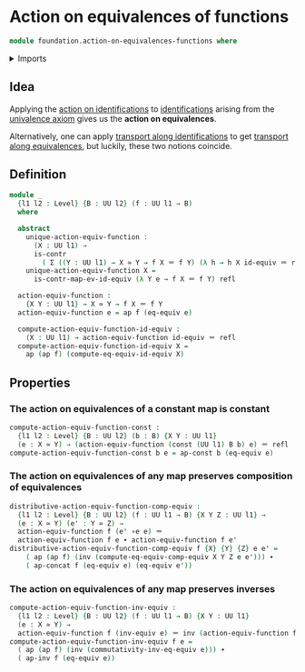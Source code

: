 # Action on equivalences of functions

```agda
module foundation.action-on-equivalences-functions where
```

<details><summary>Imports</summary>

```agda
open import foundation.action-on-identifications-functions
open import foundation.dependent-pair-types
open import foundation.equivalence-induction
open import foundation.univalence
open import foundation.universe-levels

open import foundation-core.constant-maps
open import foundation-core.contractible-types
open import foundation-core.equivalences
open import foundation-core.identity-types
```

</details>

## Idea

Applying the
[action on identifications](foundation.action-on-identifications-functions.md)
to [identifications](foundation-core.identity-types.md) arising from the
[univalence axiom](foundation.univalence.md) gives us the **action on
equivalences**.

Alternatively, one can apply
[transport along identifications](foundation-core.transport-along-identifications.md)
to get
[transport along equivalences](foundation.transport-along-equivalences.md), but
luckily, these two notions coincide.

## Definition

```agda
module _
  {l1 l2 : Level} {B : UU l2} (f : UU l1 → B)
  where

  abstract
    unique-action-equiv-function :
      (X : UU l1) →
      is-contr
        ( Σ ((Y : UU l1) → X ≃ Y → f X ＝ f Y) (λ h → h X id-equiv ＝ refl))
    unique-action-equiv-function X =
      is-contr-map-ev-id-equiv (λ Y e → f X ＝ f Y) refl

  action-equiv-function :
    {X Y : UU l1} → X ≃ Y → f X ＝ f Y
  action-equiv-function e = ap f (eq-equiv e)

  compute-action-equiv-function-id-equiv :
    (X : UU l1) → action-equiv-function id-equiv ＝ refl
  compute-action-equiv-function-id-equiv X =
    ap (ap f) (compute-eq-equiv-id-equiv X)
```

## Properties

### The action on equivalences of a constant map is constant

```agda
compute-action-equiv-function-const :
  {l1 l2 : Level} {B : UU l2} (b : B) {X Y : UU l1}
  (e : X ≃ Y) → (action-equiv-function (const (UU l1) B b) e) ＝ refl
compute-action-equiv-function-const b e = ap-const b (eq-equiv e)
```

### The action on equivalences of any map preserves composition of equivalences

```agda
distributive-action-equiv-function-comp-equiv :
  {l1 l2 : Level} {B : UU l2} (f : UU l1 → B) {X Y Z : UU l1} →
  (e : X ≃ Y) (e' : Y ≃ Z) →
  action-equiv-function f (e' ∘e e) ＝
  action-equiv-function f e ∙ action-equiv-function f e'
distributive-action-equiv-function-comp-equiv f {X} {Y} {Z} e e' =
    ( ap (ap f) (inv (compute-eq-equiv-comp-equiv X Y Z e e'))) ∙
    ( ap-concat f (eq-equiv e) (eq-equiv e'))
```

### The action on equivalences of any map preserves inverses

```agda
compute-action-equiv-function-inv-equiv :
  {l1 l2 : Level} {B : UU l2} (f : UU l1 → B) {X Y : UU l1}
  (e : X ≃ Y) →
  action-equiv-function f (inv-equiv e) ＝ inv (action-equiv-function f e)
compute-action-equiv-function-inv-equiv f e =
  ( ap (ap f) (inv (commutativity-inv-eq-equiv e))) ∙
  ( ap-inv f (eq-equiv e))
```

